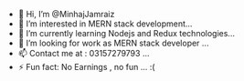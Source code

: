 - 👋 Hi, I’m @MinhajJamraiz
- 👀 I’m interested in MERN stack development...
- 🌱 I’m currently learning Nodejs and Redux technologies...
- 💞️ I’m looking for work as MERN stack developer ...
- 📫 Contact me at : 03157279793 ...
- ⚡ Fun fact: No Earnings , no fun ... :(

<!---
MinhajJamraiz/MinhajJamraiz is a ✨ special ✨ repository because its `README.md` (this file) appears on your GitHub profile.
You can click the Preview link to take a look at your changes.
--->
